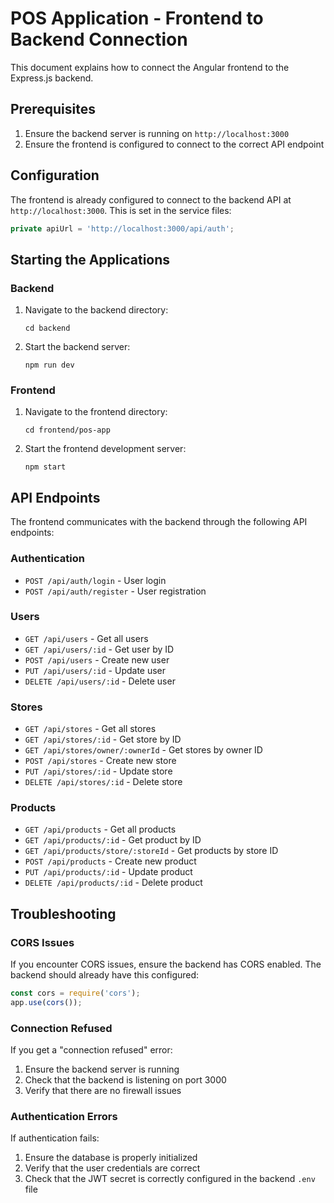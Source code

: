 # POS Application - Frontend to Backend Connection

This document explains how to connect the Angular frontend to the Express.js backend.

## Prerequisites

1. Ensure the backend server is running on `http://localhost:3000`
2. Ensure the frontend is configured to connect to the correct API endpoint

## Configuration

The frontend is already configured to connect to the backend API at `http://localhost:3000`. 
This is set in the service files:

```typescript
private apiUrl = 'http://localhost:3000/api/auth';
```

## Starting the Applications

### Backend

1. Navigate to the backend directory:
   ```
   cd backend
   ```

2. Start the backend server:
   ```
   npm run dev
   ```

### Frontend

1. Navigate to the frontend directory:
   ```
   cd frontend/pos-app
   ```

2. Start the frontend development server:
   ```
   npm start
   ```

## API Endpoints

The frontend communicates with the backend through the following API endpoints:

### Authentication
- `POST /api/auth/login` - User login
- `POST /api/auth/register` - User registration

### Users
- `GET /api/users` - Get all users
- `GET /api/users/:id` - Get user by ID
- `POST /api/users` - Create new user
- `PUT /api/users/:id` - Update user
- `DELETE /api/users/:id` - Delete user

### Stores
- `GET /api/stores` - Get all stores
- `GET /api/stores/:id` - Get store by ID
- `GET /api/stores/owner/:ownerId` - Get stores by owner ID
- `POST /api/stores` - Create new store
- `PUT /api/stores/:id` - Update store
- `DELETE /api/stores/:id` - Delete store

### Products
- `GET /api/products` - Get all products
- `GET /api/products/:id` - Get product by ID
- `GET /api/products/store/:storeId` - Get products by store ID
- `POST /api/products` - Create new product
- `PUT /api/products/:id` - Update product
- `DELETE /api/products/:id` - Delete product

## Troubleshooting

### CORS Issues

If you encounter CORS issues, ensure the backend has CORS enabled. The backend should already have this configured:

```javascript
const cors = require('cors');
app.use(cors());
```

### Connection Refused

If you get a "connection refused" error:
1. Ensure the backend server is running
2. Check that the backend is listening on port 3000
3. Verify that there are no firewall issues

### Authentication Errors

If authentication fails:
1. Ensure the database is properly initialized
2. Verify that the user credentials are correct
3. Check that the JWT secret is correctly configured in the backend `.env` file
